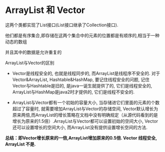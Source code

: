 # ArrayList 和 Vector

这两个类都实现了List接口(List接口继承了Collection接口).

他们都是有序集合,即存储在这两个集合中的元素的位置都是有顺序的,相当于一种动态的数组

并且其中的数据是允许重复的

ArrayList与Vector的区别

* Vector是线程安全的,
也就是线程同步的,
而ArrayList是线程序不安全的.
对于Vector&ArrayList,
Hashtable&HashMap,
要记住线程安全的问题,
记住Vector与Hashtable是旧的,
是java一诞生就提供了的,
它们是线程安全的,
ArrayList与HashMap是java2时才提供的,
它们是线程不安全的.


* ArrayList与Vector都有一个初始的容量大小,
当存储进它们里面的元素的个数超过了容量时,
就需要增加ArrayList与Vector的存储空间,
Vector默认增长为原来两倍,而ArrayList的增长策略在文档中没有明确规定（从源代码看到的是增长为原来的1.5倍）.ArrayList与Vector都可以设置初始的空间大小,
Vector还可以设置增长的空间大小,
而ArrayList没有提供设置增长空间的方法.

**总结：即Vector增长原来的一倍,ArrayList增加原来的0.5倍. Vector 线程安全, ArrayList 不是.**

